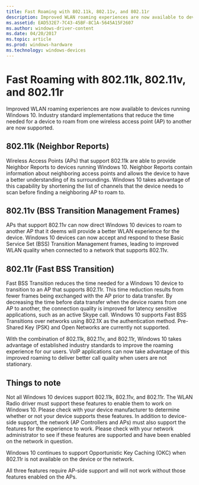 ```yaml
---
title: Fast Roaming with 802.11k, 802.11v, and 802.11r
description: Improved WLAN roaming experiences are now available to devices running Windows 10. Industry standard implementations that reduce the time needed for a device to roam from one wireless access point (AP) to another are now supported.
ms.assetid: EAD532E7-7C43-45BF-8C1A-5645A15F2607
ms.author: windows-driver-content
ms.date: 04/20/2017
ms.topic: article
ms.prod: windows-hardware
ms.technology: windows-devices
---
```


# Fast Roaming with 802.11k, 802.11v, and 802.11r


Improved WLAN roaming experiences are now available to devices running Windows 10. Industry standard implementations that reduce the time needed for a device to roam from one wireless access point (AP) to another are now supported.

## 802.11k (Neighbor Reports)


Wireless Access Points (APs) that support 802.11k are able to provide Neighbor Reports to devices running Windows 10. Neighbor Reports contain information about neighboring access points and allows the device to have a better understanding of its surroundings. Windows 10 takes advantage of this capability by shortening the list of channels that the device needs to scan before finding a neighboring AP to roam to.

## 802.11v (BSS Transition Management Frames)


APs that support 802.11v can now direct Windows 10 devices to roam to another AP that it deems will provide a better WLAN experience for the device. Windows 10 devices can now accept and respond to these Basic Service Set (BSS) Transition Management frames, leading to improved WLAN quality when connected to a network that supports 802.11v.

## 802.11r (Fast BSS Transition)


Fast BSS Transition reduces the time needed for a Windows 10 device to transition to an AP that supports 802.11r. This time reduction results from fewer frames being exchanged with the AP prior to data transfer. By decreasing the time before data transfer when the device roams from one AP to another, the connection quality is improved for latency sensitive applications, such as an active Skype call. Windows 10 supports Fast BSS Transitions over networks using 802.1X as the authentication method. Pre-Shared Key (PSK) and Open Networks are currently not supported.

With the combination of 802.11k, 802.11v, and 802.11r, Windows 10 takes advantage of established industry standards to improve the roaming experience for our users. VoIP applications can now take advantage of this improved roaming to deliver better call quality when users are not stationary.

## Things to note


Not all Windows 10 devices support 802.11k, 802.11v, and 802.11r. The WLAN Radio driver must support these features to enable them to work on Windows 10. Please check with your device manufacturer to determine whether or not your device supports these features. In addition to device-side support, the network (AP Controllers and APs) must also support the features for the experience to work. Please check with your network administrator to see if these features are supported and have been enabled on the network in question.

Windows 10 continues to support Opportunistic Key Caching (OKC) when 802.11r is not available on the device or the network.

All three features require AP-side support and will not work without those features enabled on the APs.

 

 





